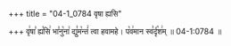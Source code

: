 +++
title = "04-1_0784 वृषा ह्यसि"

+++
वृ꣢षा꣣ ह्य꣡सि꣢ भा꣣नु꣡ना꣢ द्यु꣣म꣡न्तं꣢ त्वा हवामहे। प꣡व꣢मान स्व꣣र्दृ꣡श꣢म् ॥ 04-1:0784 ॥